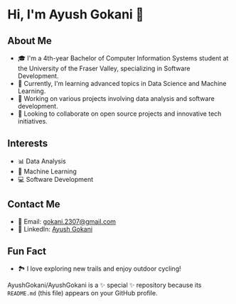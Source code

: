 # Hi, I'm Ayush Gokani 👋

## About Me
- 🎓 I'm a 4th-year Bachelor of Computer Information Systems student at the University of the Fraser Valley, specializing in Software Development.
- 🌱 Currently, I'm learning advanced topics in Data Science and Machine Learning.
- 🔭 Working on various projects involving data analysis and software development.
- 🤝 Looking to collaborate on open source projects and innovative tech initiatives.

## Interests
- 📊 Data Analysis
- 🤖 Machine Learning
- 💻 Software Development

## Contact Me
- 📧 Email: gokani.2307@gmail.com
- 🔗 LinkedIn: [Ayush Gokani](https://www.linkedin.com/in/ayushgokani)

## Fun Fact
- 🏞️ I love exploring new trails and enjoy outdoor cycling!

AyushGokani/AyushGokani is a ✨ special ✨ repository because its `README.md` (this file) appears on your GitHub profile.
